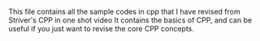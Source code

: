 This file contains all the sample codes in cpp that I have revised from Striver's CPP in one shot video
It contains the basics of CPP, and can be useful if you just want to revise the core CPP concepts.
